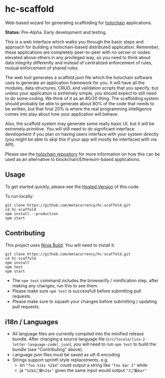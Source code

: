 # hc-scaffold
Web-based wizard for generating scaffolding for [holochain](http://github.com/metacurrency/holochain) applications.

**Status:** Pre-Alpha. Early development and testing.

This is a web interface which walks you through the basic steps and approach for building a holochain-based distributed application. Remember, these applications are completely peer-to-peer with no server or nodes elevated above others in any privileged way, so you need to think about data integrity differently and instead of centralized enforcement of rules, mutual enforcement of shared rules.

The web tool generates a scaffold.json file which the holochain software uses to generate an application framework for you. It will have all the modules, data structures, CRUD, and validation scripts that you specify, but unless your application is extremely simple, you should expect to still need to do some coding. We think of it as an 80/20 thing. The scaffolding system should probably be able to generate about 80% of the code that needs to be written, but that final 20% is where the real programming intelligence comes into play about how your application will behave.

Also, the scaffold system may generate some really basic UI, but it will be extremely primitive. You will still need to do significant interface development if you plan on having users interface with your system directly (you might be able to skip this if your app will mostly be interfaced with via API).

Please see the [holochain repository](http://github.com/metacurrency/holochain) for more information on how this can be used as an alternative to blockchain/Ethereum-based applications.

## Usage

To get started quickly, please see the [Hosted Version](https://neonphog.github.io/hc-scaffold/dist/) of this code.

To run locally:

```
git clone https://github.com/metacurrency/hc-scaffold.git
cd hc-scaffold
npm install --production
npm start
```

## Contributing

This project uses [Ninja Build](https://ninja-build.org/). You will need to install it.

```
git clone https://github.com/metacurrency/hc-scaffold.git
cd hc-scaffold
npm install
npm test
npm start
```

- The `npm test` command includes the browserify / minification step, after making any changes, run this to see them.
- Please make sure `npm test` is successfull before submitting pull requests.
- Please make sure to squash your changes before submitting / updating pull requests.

## i18n / Languages

- All language files are currently compiled into the minified release bundle. After changing a source language file (`src/locale/[iso-2-letter-language-code].json`), you will need to run `npm test` to build the bundle (see "Contributing" above).
- Language json files must be saved as utf-8 encoding
- Strings support sprintf-style replacements, e.g. 
  - en `"foo %1$s %2$d"` could output a string like `"foo bar 3"` while
  - ja `"%2$dご飯%1$s"` given the same input would output `"3ご飯bar"`
